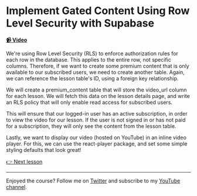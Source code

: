 # Implement Gated Content Using Row Level Security with Supabase

**[📹 Video](https://egghead.io/lessons/supabase-implement-gated-content-using-row-level-security-with-supabase)**

We're using Row Level Security (RLS) to enforce authorization rules for each row in the database. This applies to the entire row, not specific columns. Therefore, if we want to create some premium content that is only available to our subscribed users, we need to create another table. Again, we can reference the lesson table's ID, using a foreign key relationship.

We will create a premium_content table that will store the video_url column for each lesson. We will fetch this data on the lesson details page, and write an RLS policy that will only enable read access for subscribed users.

This will ensure that our logged-in user has an active subscription, in order to view the video for our lesson. If the user is not signed in or has not paid for a subscription, they will only see the content from the lesson table.

Lastly, we want to display our video (hosted on YouTube) in an inline video player. For this, we can use the react-player package, and set some simple styling defaults that look great!

[👉 Next lesson](/16-use-stripe-js-to-query-product-data-and-pre-render-with-next-js)

---

Enjoyed the course? Follow me on [Twitter](https://twitter.com/jonmeyers_io) and subscribe to my [YouTube channel](https://www.youtube.com/channel/UCPitAIwktfCfcMR4kDWebDQ).

